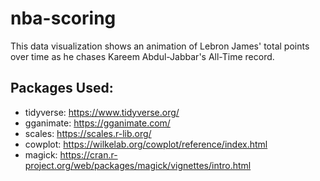 # nba-scoring
This data visualization shows an animation of Lebron James' total points over time as he chases Kareem Abdul-Jabbar's All-Time record.

## Packages Used:
* tidyverse: https://www.tidyverse.org/
* gganimate: https://gganimate.com/
* scales: https://scales.r-lib.org/
* cowplot: https://wilkelab.org/cowplot/reference/index.html
* magick: https://cran.r-project.org/web/packages/magick/vignettes/intro.html
